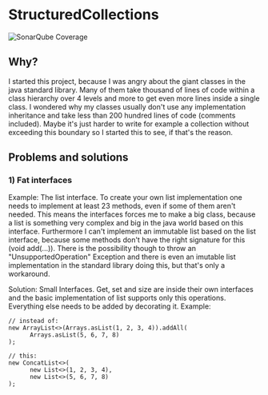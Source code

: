 # StructuredCollections

![SonarQube Coverage](https://sonarcloud.io/api/project_badges/measure?project=de.shryne.structured-collections%3AStructuredCollections&metric=alert_status)

## Why?

I started this project, because I was angry about the giant classes in the java standard library. Many of them take thousand of lines of
code within a class hierarchy over 4 levels and more to get even more lines inside a single class. I wondered why my classes usually don't
use any implementation inheritance and take less than 200 hundred lines of code (comments included). Maybe it's just harder to write for
example a collection without exceeding this boundary so I started this to see, if that's the reason.

## Problems and solutions

### 1) Fat interfaces
Example: The list interface. To create your own list implementation one needs to implement at least 23 methods, even if some of them aren't
needed. This means the interfaces forces me to make a big class, because a list is something very complex and big in the java world based
on this interface.
Furthermore I can't implement an immutable list based on the list interface, because some methods don't have the right signature
for this (void add(...)). There is the possibility though to throw an "UnsupportedOperation" Exception and there is even an imutable list
implementation in the standard library doing this, but that's only a workaround.

Solution: Small Interfaces. Get, set and size are inside their own interfaces and the basic implementation of list supports only this
operations. Everything else needs to be added by decorating it.
Example:

```
// instead of:
new ArrayList<>(Arrays.asList(1, 2, 3, 4)).addAll(
      Arrays.asList(5, 6, 7, 8)
);

// this:
new ConcatList<>(
      new List<>(1, 2, 3, 4),
      new List<>(5, 6, 7, 8)
);
```

